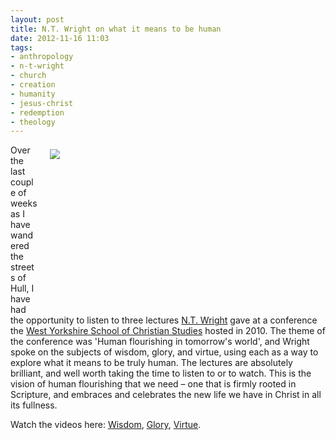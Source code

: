 ```yaml
---
layout: post
title: N.T. Wright on what it means to be human
date: 2012-11-16 11:03
tags:
- anthropology
- n-t-wright
- church
- creation
- humanity
- jesus-christ
- redemption
- theology
---
```

<div style="float: right; margin: 7px 1px 0px 20px; width: 440px; height: 253px;"><img src="https://dl.dropbox.com/u/3897986/Jake%20Blog%20Images/ntwright1.jpg" /></div>
<p>Over the last couple of weeks as I have wandered the streets of Hull, I have had the opportunity to listen to three lectures <a href="http://en.wikipedia.org/wiki/N._T._Wright" target="_blank">N.T. Wright</a> gave at a conference the <a href="http://www.wysocs.org.uk/index.php" target="_blank">West Yorkshire School of Christian Studies</a> hosted in 2010. The theme of the conference was 'Human flourishing in tomorrow's world', and Wright spoke on the subjects of wisdom, glory, and virtue, using each as a way to explore what it means to be truly human. The lectures are absolutely brilliant, and well worth taking the time to listen to or to watch. This is the vision of human flourishing that we need &ndash; one that is firmly rooted in Scripture, and embraces and celebrates the new life we have in Christ in all its fullness.</p>

Watch the videos here: [Wisdom](http://www.wysocs.org.uk/lifematters/events-archive-225-embed.html), [Glory](http://www.wysocs.org.uk/lifematters/events-archive-226-embed.html), [Virtue](http://www.wysocs.org.uk/lifematters/events-archive-227-embed.html).
